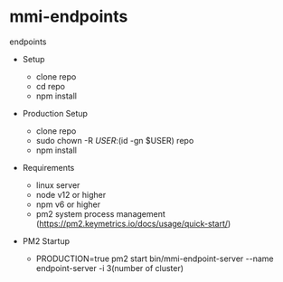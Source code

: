 # mmi-endpoints
endpoints

- Setup
    * clone repo    
    * cd repo
    * npm install

- Production Setup
    * clone repo
    * sudo chown -R $USER:$(id -gn $USER) repo
    * npm install

- Requirements
    * linux server
    * node v12 or higher
    * npm v6 or higher
    * pm2 system process management (https://pm2.keymetrics.io/docs/usage/quick-start/)

- PM2 Startup
    *  PRODUCTION=true pm2 start bin/mmi-endpoint-server --name endpoint-server -i 3(number of cluster)
